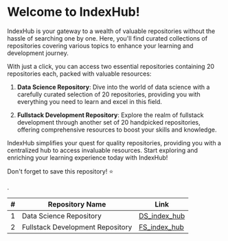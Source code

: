 # Welcome to IndexHub!

IndexHub is your gateway to a wealth of valuable repositories without the hassle of searching one by one. Here, you'll find curated collections of repositories covering various topics to enhance your learning and development journey.

With just a click, you can access two essential repositories containing 20 repositories each, packed with valuable resources:

1. **Data Science Repository**: Dive into the world of data science with a carefully curated selection of 20 repositories, providing you with everything you need to learn and excel in this field.

2. **Fullstack Development Repository**: Explore the realm of fullstack development through another set of 20 handpicked repositories, offering comprehensive resources to boost your skills and knowledge.

IndexHub simplifies your quest for quality repositories, providing you with a centralized hub to access invaluable resources. Start exploring and enriching your learning experience today with IndexHub!

Don't forget to save this repository! ⭐️

.

| #   | Repository Name                           | Link                                                |
| --- | ----------------------------------------- | --------------------------------------------------- |
| 1   | Data Science Repository                   | [DS_index_hub](https://github.com/MontielAguilar/DS_index_hub) |
| 2   | Fullstack Development Repository          | [FS_index_hub](https://github.com/MontielAguilar/FS_index_hub) |
